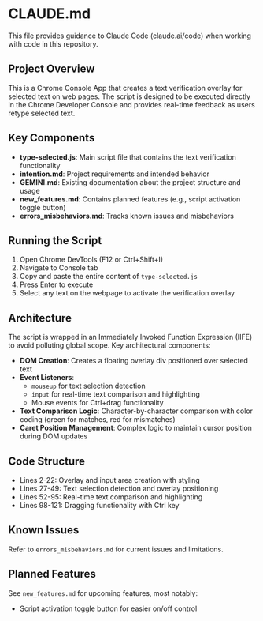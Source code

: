 # CLAUDE.md

This file provides guidance to Claude Code (claude.ai/code) when working with code in this repository.

## Project Overview

This is a Chrome Console App that creates a text verification overlay for selected text on web pages. The script is designed to be executed directly in the Chrome Developer Console and provides real-time feedback as users retype selected text.

## Key Components

- **type-selected.js**: Main script file that contains the text verification functionality
- **intention.md**: Project requirements and intended behavior
- **GEMINI.md**: Existing documentation about the project structure and usage
- **new_features.md**: Contains planned features (e.g., script activation toggle button)
- **errors_misbehaviors.md**: Tracks known issues and misbehaviors

## Running the Script

1. Open Chrome DevTools (F12 or Ctrl+Shift+I)
2. Navigate to Console tab
3. Copy and paste the entire content of `type-selected.js`
4. Press Enter to execute
5. Select any text on the webpage to activate the verification overlay

## Architecture

The script is wrapped in an Immediately Invoked Function Expression (IIFE) to avoid polluting global scope. Key architectural components:

- **DOM Creation**: Creates a floating overlay div positioned over selected text
- **Event Listeners**:
  - `mouseup` for text selection detection
  - `input` for real-time text comparison and highlighting
  - Mouse events for Ctrl+drag functionality
- **Text Comparison Logic**: Character-by-character comparison with color coding (green for matches, red for mismatches)
- **Caret Position Management**: Complex logic to maintain cursor position during DOM updates

## Code Structure

- Lines 2-22: Overlay and input area creation with styling
- Lines 27-49: Text selection detection and overlay positioning
- Lines 52-95: Real-time text comparison and highlighting
- Lines 98-121: Dragging functionality with Ctrl key

## Known Issues

Refer to `errors_misbehaviors.md` for current issues and limitations.

## Planned Features

See `new_features.md` for upcoming features, most notably:
- Script activation toggle button for easier on/off control